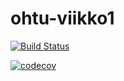 # ohtu-viikko1

[![Build Status](https://travis-ci.org/quantti/ohtu-viikko1.svg?branch=master)](https://travis-ci.org/quantti/ohtu-viikko1)

[![codecov](https://codecov.io/gh/quantti/ohtu-viikko1/branch/master/graph/badge.svg)](https://codecov.io/gh/quantti/ohtu-viikko1)
